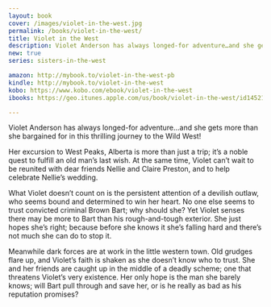 ```yaml
---
layout: book
cover: /images/violet-in-the-west.jpg 
permalink: /books/violet-in-the-west/
title: Violet in the West
description: Violet Anderson has always longed-for adventure…and she gets more than she bargained for in this thrilling journey to the Wild West!
new: true
series: sisters-in-the-west

amazon: http://mybook.to/violet-in-the-west-pb
kindle: http://mybook.to/violet-in-the-west
kobo: https://www.kobo.com/ebook/violet-in-the-west
ibooks: https://geo.itunes.apple.com/us/book/violet-in-the-west/id1452120714?mt=11

---
```


Violet Anderson has always longed-for adventure…and she gets more than she
bargained for in this thrilling journey to the Wild West! 

Her excursion to West Peaks, Alberta is more than just a trip; it’s a noble
quest to fulfill an old man’s last wish. At the same time, Violet can’t wait to
be reunited with dear friends Nellie and Claire Preston, and to help celebrate
Nellie’s wedding. 

What Violet doesn’t count on is the persistent attention of a devilish outlaw,
who seems bound and determined to win her heart. No one else seems to trust
convicted criminal Brown Bart; why should she? Yet Violet senses there may be
more to Bart than his rough-and-tough exterior. She just hopes she’s right;
because before she knows it she’s falling hard and there’s not much she can do
to stop it. 

Meanwhile dark forces are at work in the little western town. Old
grudges flare up, and Violet’s faith is shaken as she doesn’t know who to
trust. She and her friends are caught up in the middle of a deadly scheme; one
that threatens Violet’s very existence. Her only hope is the man she barely
knows; will Bart pull through and save her, or is he really as bad as his
reputation promises?
